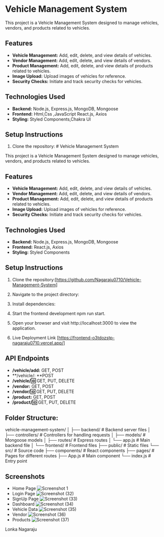 # Vehicle Management System

This project is a Vehicle Management System designed to manage vehicles, vendors, and products related to vehicles.

## Features

- **Vehicle Management:** Add, edit, delete, and view details of vehicles.
- **Vendor Management:** Add, edit, delete, and view details of vendors.
- **Product Management:** Add, edit, delete, and view details of products related to vehicles.
- **Image Upload:** Upload images of vehicles for reference.
- **Security Checks:** Initiate and track security checks for vehicles.

## Technologies Used

- **Backend:** Node.js, Express.js, MongoDB, Mongoose
- **Frontend:** Html,Css ,JavaScript React.js, Axios
- **Styling:** Styled Components,Chakra UI

## Setup Instructions

1. Clone the repository: # Vehicle Management System

This project is a Vehicle Management System designed to manage vehicles, vendors, and products related to vehicles.

## Features

- **Vehicle Management:** Add, edit, delete, and view details of vehicles.
- **Vendor Management:** Add, edit, delete, and view details of vendors.
- **Product Management:** Add, edit, delete, and view details of products related to vehicles.
- **Image Upload:** Upload images of vehicles for reference.
- **Security Checks:** Initiate and track security checks for vehicles.

## Technologies Used

- **Backend:** Node.js, Express.js, MongoDB, Mongoose
- **Frontend:** React.js, Axios
- **Styling:** Styled Components

## Setup Instructions

1. Clone the repository:[https://github.com/Nagaraju0710/Vehicle-Management-System]


2. Navigate to the project directory:


3. Install dependencies:


5. Start the frontend development npm run start.


6. Open your browser and visit http://localhost:3000 to view the application.

7. Live Deployment Link [https://frontend-o3tdozstp-nagaraju0710.vercel.app/]
## API Endpoints

- **/vehicle/add:** GET, POST
- **/vehicle/: **POST
- **/vehicle/:id:** GET, PUT, DELETE
- **/vendor:** GET, POST
- **/vendor/:id:** GET, PUT, DELETE
- **/product:** GET, POST
- **/product/:id:** GET, PUT, DELETE

## Folder Structure:

vehicle-management-system/
│
├── backend/ # Backend server files
│ ├── controllers/ # Controllers for handling requests
│ ├── models/ # Mongoose models
│ ├── routes/ # Express routes
│ └── app.js # Main backend file
│
└── frontend/ # Frontend files
├── public/ # Static files
└── src/ # Source code
├── components/ # React components
├── pages/ # Pages for different routes
├── App.js # Main component
└── index.js # Entry point


## Screenshots

- Home Page ![Screenshot 1](https://github.com/Nagaraju0710/Vehicle-Management-System/assets/112071699/522573ac-ceec-4e54-82e0-fe19dfbe0a68)
- Login Page ![Screenshot (32)](https://github.com/Nagaraju0710/Vehicle-Management-System/assets/112071699/1c027805-1873-46c1-807d-6d8a260fc9e4)
- SignUp Page ![Screenshot (33)](https://github.com/Nagaraju0710/Vehicle-Management-System/assets/112071699/2558c3c9-4a39-4257-898b-c8da788f4c03)
- Dashboard ![Screenshot (34)](https://github.com/Nagaraju0710/Vehicle-Management-System/assets/112071699/4bb4382c-91d3-4ce4-a638-d857a9d043b2)
- Vehicle Data ![Screenshot (35)](https://github.com/Nagaraju0710/Vehicle-Management-System/assets/112071699/7c38dc0c-267e-4490-aced-d69608d58aa4)
- Vendor ![Screenshot (36)](https://github.com/Nagaraju0710/Vehicle-Management-System/assets/112071699/1e90ce6d-e929-49a0-99df-b09c00eac3ed)
- Products ![Screenshot (37)](https://github.com/Nagaraju0710/Vehicle-Management-System/assets/112071699/1e03ac92-7b9e-45d6-ab6e-978476ceb913)


Lonka Nagaraju
